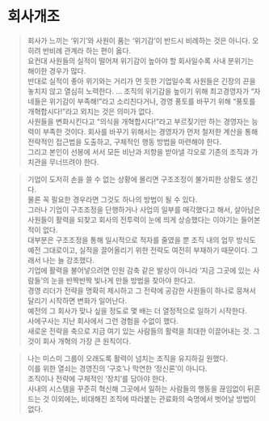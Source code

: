 # 회사개조

> 회사가 느끼는 ‘위기’와 사원이 품는 ‘위기감’이 반드시 비례하는 것은 아니다. 오히려 반비례 관계라 하는 편이 옳다.  
> 요컨대 사원들의 실적이 떨어져 위기감이 높아야 할 회사일수록 사내 분위기는 해이한 경우가 많다.  
> 반대로 실적이 좋아 위기와는 거리가 먼 듯한 기업일수록 사원들은 긴장의 끈을 놓치지 않고 열심히 노력한다.
> ...
> 조직의 위기감을 높이기 위해 최고경영자가 “자네들은 위기감이 부족해!”라고 소리친다거나, 경영 풍토를 바꾸기 위해 “풍토를 개혁합시다!”라고 외치는 것은 의미가 없다.  
> 사원들을 변화시킨다고 “의식을 개혁합시다!”라고 부르짖기만 하는 경영자는 능력이 부족한 것이다.
회사를 바꾸기 위해서는 경영자가 먼저 철저한 계산을 통해 전략적인 접근법을 도출하고, 구체적인 행동 방법을 마련해야 한다.  
그리고 본인이 선봉에 서서 모든 비난과 저항을 받아낼 각오로 기존의 조직과 가치관을 무너뜨려야 한다.


> 기업이 도저히 손을 쓸 수 없는 상황에 몰리면 구조조정이 불가피한 상황도 생긴다.  
> 물론 꼭 필요한 경우라면 그것도 하나의 방법이 될 수 있다.  
> 그러나 기업이 구조조정을 단행하거나 사업의 일부를 매각했다고 해서, 살아남은 사원들이 활력을 되찾고 회사의 전투력이 눈에 띄게 상승했다는 이야기는 들어본 적이 없다.  
> 대부분은 구조조정을 통해 일시적으로 적자를 줄였을 뿐 조직 내의 업무 방식도 예전 그대로이고, 실적을 끌어올리기 위한 전략도 여전히 부재하기 때문이다.
그래서 나는 늘 강조했다.  
기업에 활력을 불어넣으려면 인원 감축 같은 발상이 아니라 ‘지금 그곳에 있는 사람들’의 눈을 반짝반짝 빛나게 만들 방법을 찾아야 한다고.  
경영 리더가 전략을 명확히 제시하고 그 전략에 공감한 사원들이 하나로 뭉쳐서 달리기 시작하면 변화가 일어난다.  
예전의 그 회사가 맞나 싶을 정도로 몇 배는 더 열정적으로 일하기 시작한다.  
사에구사는 지난 회사에서 그런 경험을 수없이 했다.  
새로운 전략을 축으로 지금 여기 있는 사람들의 활력을 최대한 이끌어내는 것. 그것이 회사 개혁의 가장 큰 원칙이다.


> 나는 미스미 그룹이 오래도록 활력이 넘치는 조직을 유지하길 원했다.  
> 이를 위한 열쇠는 경영진의 ‘구호’나 막연한 ‘정신론’이 아니다.  
> 조직이나 전략에 구체적인 ‘장치’를 담아야 한다.  
> 사내의 시스템을 꾸준히 혁신해 그곳에서 일하는 사람들의 행동을 끊임없이 뒤흔드는 것 이외에는, 비대해진 조직에 따라붙는 관료화의 숙명에서 벗어날 방법이 없다.





